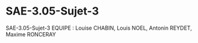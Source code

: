 # SAE-3.05-Sujet-3
SAE-3.05-Sujet-3 EQUIPE : Louise CHABIN, Louis NOEL, Antonin REYDET, Maxime RONCERAY
